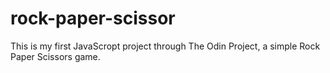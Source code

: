 # rock-paper-scissor
This is my first JavaScropt project through The Odin Project, a simple Rock Paper Scissors game.